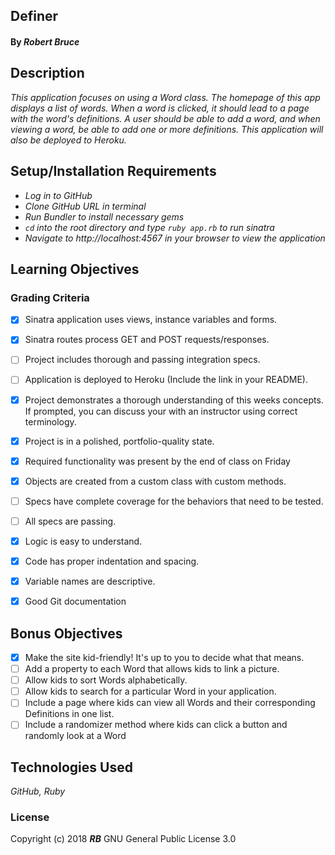 ## **Definer**

#### By _**Robert Bruce**_

## Description

_This application focuses on using a Word class. The homepage of this app displays a list of words. When a word is clicked, it should lead to a page with the word's definitions. A user should be able to add a word, and when viewing a word, be able to add one or more definitions. This application will also be deployed to Heroku._

## Setup/Installation Requirements

* _Log in to GitHub_
* _Clone GitHub URL in terminal_
* _Run Bundler to install necessary gems_
* _```cd``` into the root directory and type ```ruby app.rb``` to run sinatra_
* _Navigate to http://localhost:4567 in your browser to view the application_


## Learning Objectives

### Grading Criteria

- [x] Sinatra application uses views, instance variables and forms.
- [x] Sinatra routes process GET and POST requests/responses.
- [ ] Project includes thorough and passing integration specs.
- [ ] Application is deployed to Heroku (Include the link in your README).
- [x] Project demonstrates a thorough understanding of this weeks concepts. If prompted, you can discuss your with an instructor using correct terminology.
- [x] Project is in a polished, portfolio-quality state.
- [x] Required functionality was present by the end of class on Friday

- [x] Objects are created from a custom class with custom methods.
- [ ] Specs have complete coverage for the behaviors that need to be tested.
- [ ] All specs are passing.
- [x] Logic is easy to understand.
- [x] Code has proper indentation and spacing.
- [x] Variable names are descriptive.
- [x] Good Git documentation

## Bonus Objectives

- [x] Make the site kid-friendly! It's up to you to decide what that means.
- [ ] Add a property to each Word that allows kids to link a picture.
- [ ] Allow kids to sort Words alphabetically.
- [ ] Allow kids to search for a particular Word in your application.
- [ ] Include a page where kids can view all Words and their corresponding Definitions in one list.
- [ ] Include a randomizer method where kids can click a button and randomly look at a Word

## Technologies Used
_GitHub, Ruby_

### License
Copyright (c) 2018 **_RB_** GNU General Public License 3.0
